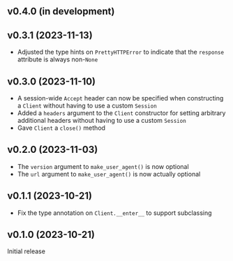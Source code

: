 v0.4.0 (in development)
-----------------------

v0.3.1 (2023-11-13)
-------------------
- Adjusted the type hints on `PrettyHTTPError` to indicate that the `response`
  attribute is always non-`None`

v0.3.0 (2023-11-10)
-------------------
- A session-wide `Accept` header can now be specified when constructing a
  `Client` without having to use a custom `Session`
- Added a `headers` argument to the `Client` constructor for setting arbitrary
  additional headers without having to use a custom `Session`
- Gave `Client` a `close()` method

v0.2.0 (2023-11-03)
-------------------
- The `version` argument to `make_user_agent()` is now optional
- The `url` argument to `make_user_agent()` is now actually optional

v0.1.1 (2023-10-21)
-------------------
- Fix the type annotation on `Client.__enter__` to support subclassing

v0.1.0 (2023-10-21)
-------------------
Initial release
